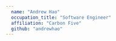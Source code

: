 ```yaml
---
  name: "Andrew Hao"
  occupation_title: "Software Engineer"
  affiliation: "Carbon Five"
  github: "andrewhao"
---
```

